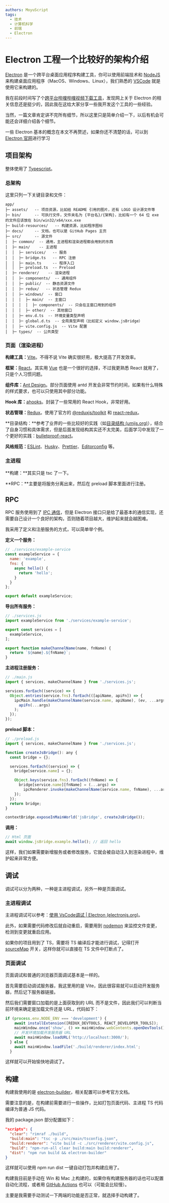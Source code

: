 ```yaml
---
authors: MoyuScript
tags: 
  - 技术
  - 计算机科学
  - 前端
  - Electron
---
```


# Electron 工程一个比较好的架构介绍

[Electron](https://www.electronjs.org/) 是一个跨平台桌面应用程序构建工具，你可以使用前端技术和 [NodeJS](https://nodejs.org/en/) 来构建桌面应用程序（MacOS、Windows、Linux），我们熟悉的 [VSCode](https://code.visualstudio.com/) 就是使用它来构建的。

我在前段时间写了个[跨平台哔哩哔哩视频下载工具](https://github.com/MoyuScript/double-mouse-downloader)，发现网上关于 Electron 的相关信息还是挺少的，因此我在这给大家分享一些我开发这个工具的一些经验。

当然，一篇文章肯定讲不完所有细节，所以这里只是简单介绍一下，以后有机会可能还会详细介绍各个细节。

一些 Electron 基本的概念在本文不再赘述，如果你还不清楚的话，可以到 [Electron 官网](https://www.electronjs.org/)进行学习

<!--truncate-->

## 项目架构

整体使用了 [Typescript](https://www.typescriptlang.org/)。

### 总架构

这里只列一下关键目录和文件：

```text
app/
├─ assets/   -- 项目资源，比如给 README 引用的图片，还有 LOGO 设计源文件等
├─ bin/      -- 可执行文件，文件夹名为 {平台名}/{架构}，比如有一个 64 位 exe 的文件应该放在 bin/win32/x64/xxx.exe
├─ build-resources/   -- 构建资源，比如程序图标
├─ docs/     -- 文档，也可以是 GitHub Pages 主页
├─ src/      -- 源文件
│  ├─ common/  -- 通用，主进程和渲染进程都会用到的东西
│  ├─ main/    -- 主进程
│  │  ├─ services/   -- 服务
│  │  ├─ bridge.ts   -- RPC 注册
│  │  ├─ main.ts     -- 程序入口
│  │  ├─ preload.ts  -- Preload
│  ├─ renderer/    -- 渲染进程
│  │  ├─ components/  -- 通用组件
│  │  ├─ public/  -- 静态资源文件
│  │  ├─ redux/   -- 状态管理 Redux
│  │  ├─ windows/  -- 窗口
│  │  │  ├─ main/  -- 主窗口
│  │  │  │  ├─ components/  -- 只会在主窗口用到的组件
│  │  │  ├─ other/  -- 其他窗口
│  │  ├─ env.d.ts  -- 环境变量类型声明
│  │  ├─ global.d.ts  -- 全局类型声明（比如定义 window.jsBridge）
│  │  ├─ vite.config.js  -- Vite 配置
│  ├─ types/  -- 公共类型
```



### 页面（渲染进程）

**构建工具：**[Vite](https://cn.vitejs.dev/)。不得不说 Vite 确实很好用，极大提高了开发效率。

**框架：**[React](https://reactjs.org/)。其实用 [Vue](https://v3.cn.vuejs.org/) 也是一个很好的选择，不过我更熟悉 React 就用了，只是个人习惯问题。

**组件库：**[Ant Design](https://ant.design/)。部分页面使用 antd 开发会非常节约时间，如果有什么特殊的样式要求，也可以只使用其中部分功能。

**Hook 库：**[ahooks](https://ahooks.js.org/zh-CN/)。封装了一些常用的 React Hook，非常好用。

**状态管理：**[Redux](https://redux.js.org/)。使用了官方的 [@reduxjs/toolkit](https://redux-toolkit.js.org/) 和 [react-redux](https://react-redux.js.org/)。

**目录结构：**参考了业界的一些比较好的实践（如[目录结构 (umijs.org)](https://v3.umijs.org/zh-CN/docs/directory-structure)），结合了自身习惯和具体需求，但是后面发现结构其实还不太完美，后面学习中发现了一个更好的实践：[bulletproof-react](https://github.com/alan2207/bulletproof-react)。

**风格规范：**[ESLint](https://eslint.org/)、[Husky](https://typicode.github.io/husky/)、[Prettier](https://prettier.io/)、[Editorconfig](https://editorconfig.org/) 等。

### 主进程

**构建：**其实只是 tsc 了一下。

**RPC：**主要是将服务分离出来，然后在 preload 脚本里面进行注册。

## RPC

RPC 服务使用到了 [IPC 通信](https://www.electronjs.org/zh/docs/latest/tutorial/ipc)，但是 Electron 接口只是给了最基本的通信实现，还需要自己设计一个良好的架构，否则随着项目越大，维护起来就会越困难。

我采用了定义和注册服务的方式，可以简单举个例。

**定义一个服务：**

```js
// ./services/example-service
const exampleService = {
  name: 'example',
  fns: {
    async hello() {
      return 'hello';
    }
  }
};

export default exampleService;
```

**导出所有服务：**

```js
// ./services.js
import exampleService from './services/example-service';

export const services = [
  exampleService,
];

export function makeChannelName(name, fnName) {
  return `${name}.${fnName}`;
}
```

**主进程注册服务：**

```js
// ./main.js
import { services, makeChannelName } from './services.js';

services.forEach((service) => {
  Object.entries(service.fns).forEach(([apiName, apiFn]) => {
    ipcMain.handle(makeChannelName(service.name, apiName), (ev, ...args) =>
      apiFn(...args)
    );
  });
});
```

**preload 脚本：**

```js
// ./preload.js
import { services, makeChannelName } from './services.js';

function createJsBridge(): any {
  const bridge = {};

  services.forEach((service) => {
    bridge[service.name] = {};

    Object.keys(service.fns).forEach((fnName) => {
      bridge[service.name][fnName] = (...args) =>
        ipcRenderer.invoke(makeChannelName(service.name, fnName), ...args);
    });
  });
  return bridge;
}

contextBridge.exposeInMainWorld('jsBridge', createJsBridge());
```

**调用：**

```js
// Html 页面
await window.jsBridge.example.hello(); // 返回 hello
```

这样，我们如果需要新增服务或者修改服务，它就会被自动注入到渲染进程中，维护起来非常方便。

## 调试

调试可以分为两种，一种是主进程调试，另外一种是页面调试。

### 主进程调试

主进程调试可以参考：[使用 VsCode调试 | Electron (electronjs.org)](https://www.electronjs.org/zh/docs/latest/tutorial/debugging-vscode)。

此外，如果需要代码修改后就自动重启，需要用到 [nodemon](https://nodemon.io/) 来监控文件变更，检测到变更就重启应用。

如果你的项目用到了 TS，需要将 TS 编译后才能进行调试，记得打开 [sourceMap](https://www.typescriptlang.org/tsconfig/#sourceMap) 开关，这样你就可以直接在 TS 文件中打断点了。

### 页面调试

页面调试和普通的浏览器页面调试基本是一样的。

首先需要启动调试服务器，我这里用的是 Vite，因此很容易就可以启动开发服务器，然后记下服务器链接。

然后我们需要窗口加载的是上面获取到的 URL 而不是文件，因此我们可以判断当前环境来确定是加载文件还是 URL，代码如下：

```js
if (process.env.NODE_ENV === 'development') {
    await installExtension([REDUX_DEVTOOLS, REACT_DEVELOPER_TOOLS]);
    mainWindow.once('show', () => mainWindow.webContents.openDevTools());
    // 开发环境加载开发服务器 URL
    await mainWindow.loadURL('http://localhost:3000/');
  } else {
    await mainWindow.loadFile('./build/renderer/index.html';
  }
```

这样就可以开始愉快地调试了。

## 构建

构建我使用的是 [electron-builder](https://www.electron.build/)，相关配置可以参考官方文档。

需要注意的是，在构建前需要进行一些操作，比如打包页面代码、主进程 TS 代码编译为普通 JS 代码。

我的 package.json 部分配置如下：

```json
"scripts": {
  "clear": "rimraf ./build",
  "build:main": "tsc -p ./src/main/tsconfig.json",
  "build:renderer": "vite build -c ./src/renderer/vite.config.js",
  "build": "npm-run-all clear build:main build:renderer",
  "dist": "npm run build && electron-builder"
}
```

这样就可以使用 npm run dist 一键自动打包并构建应用了。

构建我目前是手动在 Win 和 Mac 上构建的，如果你有构建服务器的话也可以配置自动化流程，或者用 [GitHub Actions](https://github.com/features/actions) 也可以（可能会比较慢）。

主要是我需要手动测试一下两端的功能是否正常，就选择手动构建了。